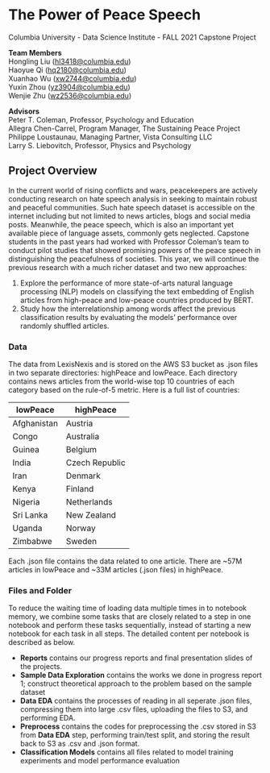 # The Power of Peace Speech

Columbia University - Data Science Institute - FALL 2021 Capstone Project

**Team Members**<br>
Hongling Liu (hl3418@columbia.edu)<br>
Haoyue Qi (hq2180@columbia.edu)<br>
Xuanhao Wu (xw2744@columbia.edu)<br>
Yuxin Zhou (yz3904@columbia.edu)<br>
Wenjie Zhu (wz2536@columbia.edu)

**Advisors**\
Peter T. Coleman, Professor, Psychology and Education<br>
Allegra Chen-Carrel, Program Manager, The Sustaining Peace Project<br>
Philippe Loustaunau, Managing Partner, Vista Consulting LLC<br>
Larry S. Liebovitch, Professor, Physics and Psychology


## Project Overview

In the current world of rising conflicts and wars, peacekeepers are actively conducting research on hate speech analysis in seeking to maintain robust and peaceful communities. Such hate speech dataset is accessible on the internet including but not limited to news articles, blogs and social media posts. Meanwhile, the peace speech, which is also an important yet available piece of language assets, commonly gets neglected. Capstone students in the past years had worked with Professor Coleman’s team to conduct pilot studies that showed promising powers of the peace speech in distinguishing the peacefulness of societies. This year, we will continue the previous research with a much richer dataset and two new approaches:

1) Explore the performance of more state-of-arts natural language processing (NLP) models on classifying the text embedding of English articles from high-peace and low-peace countries produced by BERT.
2) Study how the interrelationship among words affect the previous classification results by evaluating the models’ performance over randomly shuffled articles.

### Data
The data from LexisNexis and is stored on the AWS S3 bucket as .json files in two separate directories: highPeace and lowPeace. Each directory contains news articles from the world-wise top 10 countries of each category based on the rule-of-5 metric. Here is a full list of countries: 

lowPeace | highPeace |
--------- | --------- |
Afghanistan| Austria |
Congo| Australia | 
Guinea | Belgium |
India | Czech Republic |
Iran | Denmark |
Kenya | Finland |
Nigeria | Netherlands |
Sri Lanka | New Zealand |
Uganda | Norway |
Zimbabwe | Sweden |

Each .json file contains the data related to one article. There are ~57M articles in lowPeace and ~33M articles (.json files) in highPeace.

### Files and Folder
To reduce the waiting time of loading data multiple times in to notebook memory, we combine some tasks that are closely related to a step in one notebook and perform these tasks sequentially, instead of starting a new notebook for each task in all steps. The detailed content per notebook is described as below.

- **Reports** contains our progress reports and final presentation slides of the projects.
- **Sample Data Exploration** contains the works we done in progress report 1; construct theoretical approach to the problem based on the sample dataset
- **Data EDA** contains the processes of reading in all seperate .json files, compressing them into large .csv files, uploading the files to S3, and performing EDA.
- **Preprocess** contains the codes for preprocessing the .csv stored in S3 from **Data EDA** step, performing train/test split, and storing the result back to S3 as .csv and .json format.
- **Classification Models** contains all files related to model training experiments and model performance evaluation

